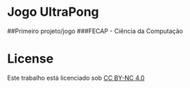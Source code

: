 # Jogo UltraPong
##Primeiro projeto/jogo 
###FECAP - Ciência da Computação




# License
<p xmlns:cc="http://creativecommons.org/ns#" >Este trabalho está licenciado sob <a href="https://creativecommons.org/licenses/by-nc/4.0/?ref=chooser-v1" target="_blank" rel="license noopener noreferrer" style="display:inline-block;">CC BY-NC 4.0<img style="altura: 22px!importante;margem-esquerda:3px; vertical-alinhamento:text-bottom;" src="https://mirrors.creativecommons.org/presskit/icons/cc.svg?ref=chooser-v1" alt=""><img style="altura:22px!importante;margem-esquerda:3px; vertical-alinhamento:text-bottom;" src="https://mirrors.creativecommons.org/presskit/icons/by.svg?ref=chooser-v1" alt=""><img style="altura:22px!importante;margem-esquerda:3px; vertical-alinhamento:text-bottom;" src="https://mirrors.creativecommons.org/presskit/icons/nc.svg?ref=chooser-v1" alt=""></a></p>
